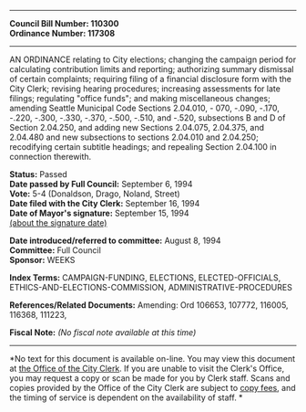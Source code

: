 * * * * *  
  
**Council Bill Number: [](#h0)[](#h2)110300**   
**Ordinance Number: 117308**  
  
* * * * *  
  
AN ORDINANCE relating to City elections; changing the campaign period for calculating contribution limits and reporting; authorizing summary dismissal of certain complaints; requiring filing of a financial disclosure form with the City Clerk; revising hearing procedures; increasing assessments for late filings; regulating "office funds"; and making miscellaneous changes; amending Seattle Municipal Code Sections 2.04.010, - 070, -.090, -.170, -.220, -.300, -.330, -.370, -.500, -.510, and -.520, subsections B and D of Section 2.04.250, and adding new Sections 2.04.075, 2.04.375, and 2.04.480 and new subsections to sections 2.04.010 and 2.04.250; recodifying certain subtitle headings; and repealing Section 2.04.100 in connection therewith.  
  
**Status:** Passed   
**Date passed by Full Council:** September 6, 1994   
**Vote:** 5-4 (Donaldson, Drago, Noland, Street)   
**Date filed with the City Clerk:** September 16, 1994   
**Date of Mayor's signature:** September 15, 1994   
[(about the signature date)](/~public/approvaldate.htm)   
  
  
**Date introduced/referred to committee:** August 8, 1994   
**Committee:** Full Council   
**Sponsor:** WEEKS   
  
**Index Terms:** CAMPAIGN-FUNDING, ELECTIONS, ELECTED-OFFICIALS, ETHICS-AND-ELECTIONS-COMMISSION, ADMINISTRATIVE-PROCEDURES  
  
**References/Related Documents:** Amending: Ord 106653, 107772, 116005, 116368, 111223,  
  
**Fiscal Note:** *(No fiscal note available at this time)*  
  
* * * * *  
  
*No text for this document is available on-line. You may view this document at [the Office of the City Clerk](http://www.seattle.gov/leg/clerk/contactUs.htm). If you are unable to visit the Clerk's Office, you may request a copy or scan be made for you by Clerk staff. Scans and copies provided by the Office of the City Clerk are subject to [copy fees](http://clerk.seattle.gov/~public/clerkfees.htm), and the timing of service is dependent on the availability of staff. *  
  
  

